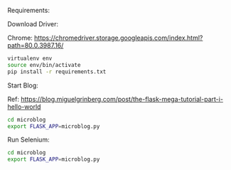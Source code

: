 Requirements:


Download Driver:

Chrome: https://chromedriver.storage.googleapis.com/index.html?path=80.0.3987.16/


```sh
virtualenv env
source env/bin/activate
pip install -r requirements.txt
```


Start Blog:

Ref: https://blog.miguelgrinberg.com/post/the-flask-mega-tutorial-part-i-hello-world

```sh
cd microblog
export FLASK_APP=microblog.py
```

Run Selenium:

```sh
cd microblog
export FLASK_APP=microblog.py
```

